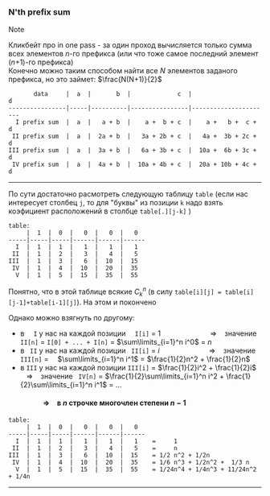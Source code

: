 ### N'th prefix sum
> [!NOTE]
> Кликбейт про in one pass - за один проход вычисляется только сумма всех элементов $n$-го префикса (или что тоже самое последний элемент ($n$+1)-го префикса) \
> Конечно можно таким способом найти все $N$ элементов заданого префикса, но это займет: $\frac{N(N+1)}{2}$
```
       data     |  a  |       b  |             c  |                   d
----------------|-----|----------|----------------|----------------------
  I prefix sum  |  a  |   a + b  |    a +  b + c  |    a +   b +  c + d
 II prefix sum  |  a  |  2a + b  |   3a + 2b + c  |   4a +  3b + 2c + d
III prefix sum  |  a  |  3a + b  |   6a + 3b + c  |  10a +  6b + 3c + d
 IV prefix sum  |  a  |  4a + b  |  10a + 4b + c  |  20a + 10b + 4c + d
```

---

$\text{ }$

По сути достаточно расмотреть следующую таблицу ```table``` (если нас интересует столбец ```j```, то для "буквы" из позиции ```k``` надо взять коэфициент расположений в столбце ```table[.][j-k]```  )
```
table:
     |  1  |  0  |   0  |   0  |   0
-----|-----|-----|------|------|------
  I  |  1  |  1  |   1  |   1  |   1
 II  |  1  |  2  |   3  |   4  |   5
III  |  1  |  3  |   6  |  10  |  15
 IV  |  1  |  4  |  10  |  20  |  35
  V  |  1  |  5  |  15  |  35  |  55
```

Понятно, что в этой таблице всякие $C_k^n$ (в силу ```table[i][j] = table[i][j-1]+table[i-1][j]```). На этом и покончено


Однако можно взягнуть по другому:
* в ```  I``` у нас на каждой позиции ```  I[i]``` $=$ $1$ $\hspace{50pt}$ $\hspace{17pt}$ $\Rightarrow$  $\hspace{5pt}$ значение ``` II[n]``` $=$ ```I[0] + ... + I[n]``` $=$ $\sum\limits_{i=1}^n i^0$ $=$ $n$
* в ``` II``` у нас на каждой позиции ``` II[i]``` $=$ $i$ $\hspace{50pt}$ $\hspace{18pt}$ $\Rightarrow$  $\hspace{5pt}$ значение ```III[n]```  $=$ $\hspace{8pt}$ $\sum\limits_{i=1}^n i^1$ $=$ $\frac{1}{2}n^2 + \frac{1}{2}n$
* в ```III``` у нас на каждой позиции ```III[i]``` $=$ $\frac{1}{2}i^2 + \frac{1}{2}i$  $\hspace{5pt}$ $\Rightarrow$  $\hspace{5pt}$ значение ``` IV[n]```  $=$ $\frac{1}{2}\sum\limits_{i=1}^n i^2 + \frac{1}{2}\sum\limits_{i=1}^n i^1$ $=$ ... 
#### $\hspace{50pt}$ $\Rightarrow$  $\hspace{5pt}$ в $n$ строчке многочлен степени $n-1$ 
```
table:
     |  1  |  0  |   0  |   0  |   0
-----|-----|-----|------|------|------
  I  |  1  |  1  |   1  |   1  |   1    =     1
 II  |  1  |  2  |   3  |   4  |   5    =     n
III  |  1  |  3  |   6  |  10  |  15    = 1/2 n^2 + 1/2n
 IV  |  1  |  4  |  10  |  20  |  35    = 1/6 n^3 + 1/2n^2 +  1/3 n
  V  |  1  |  5  |  15  |  35  |  55    = 1/24n^4 + 1/4n^3 + 11/24n^2 + 1/4n
```

---

$\text{ }$
